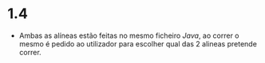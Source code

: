 # 1.4

- Ambas as alíneas estão feitas no mesmo ficheiro *Java*, ao correr o mesmo é pedido ao utilizador para escolher qual das 2 alineas pretende correr.